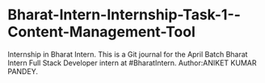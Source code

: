 # Bharat-Intern-Internship-Task-1--Content-Management-Tool

Internship in Bharat Intern. This is a Git journal for the April Batch Bharat Intern Full Stack Developer intern at #BharatIntern. Author:ANIKET KUMAR PANDEY.
